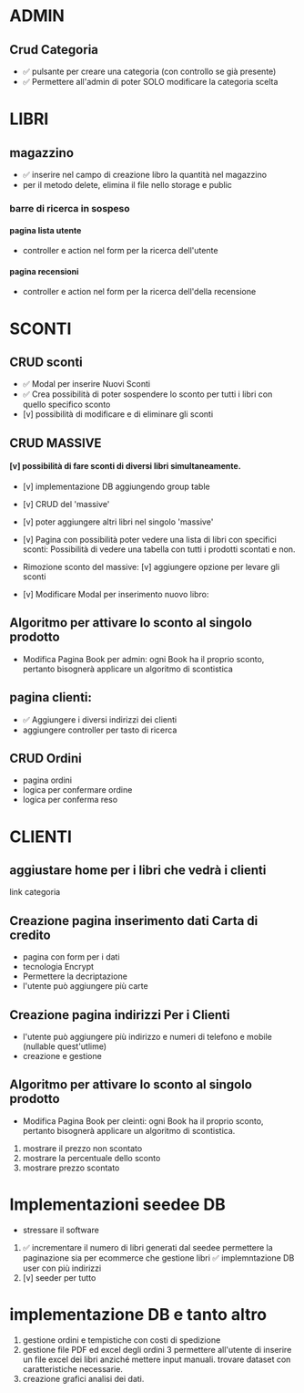 # ADMIN
## Crud Categoria
- ✅ pulsante per creare una categoria (con controllo se già presente)
- ✅ Permettere all'admin di poter SOLO modificare la categoria scelta 

# LIBRI
## magazzino 
- ✅ inserire nel campo di creazione libro la quantità nel magazzino
- per il metodo delete, elimina il file  nello storage e public 

### barre di ricerca in sospeso
#### pagina lista utente
- controller e action nel form per la ricerca dell'utente
#### pagina recensioni
- controller e action nel form per la ricerca dell'della recensione
# SCONTI 
## CRUD sconti
- ✅ Modal per inserire Nuovi Sconti
- ✅ Crea possibilità di poter sospendere lo sconto per tutti i libri con quello specifico sconto
- [v] possibilità di modificare e di eliminare  gli sconti

## CRUD MASSIVE
#### [v] possibilità di fare sconti di diversi libri simultaneamente. 
- [v] implementazione DB aggiungendo group table
- [v] CRUD del 'massive'
- [v] poter aggiungere altri libri nel singolo 'massive'

- [v] Pagina con possibilità poter vedere una lista di libri con specifici sconti:
Possibilità di vedere una tabella con tutti i prodotti scontati e non.
- Rimozione sconto del massive:
[v] aggiungere opzione per levare gli sconti
- [v] Modificare Modal per inserimento nuovo libro:
 

## Algoritmo per attivare lo sconto al singolo prodotto
- Modifica Pagina Book per admin:
ogni Book ha il proprio sconto, pertanto bisognerà applicare un algoritmo di scontistica
## pagina clienti: 
- ✅ Aggiungere i diversi indirizzi dei clienti
- aggiungere controller per tasto di ricerca

## CRUD Ordini
- pagina ordini
- logica per confermare ordine
- logica per conferma reso

# CLIENTI
## aggiustare home per i libri che vedrà i clienti
link categoria
## Creazione pagina inserimento dati Carta di credito
- pagina con form per i dati
- tecnologia Encrypt
- Permettere la decriptazione
- l'utente può aggiungere più carte

## Creazione pagina indirizzi Per i Clienti
- l'utente può aggiungere più indirizzo e numeri di telefono e mobile (nullable quest'utlime)
- creazione e gestione 

## Algoritmo per attivare lo sconto al singolo prodotto
- Modifica Pagina Book per cleinti:
ogni Book ha il proprio sconto, pertanto bisognerà applicare un algoritmo di scontistica.
1. mostrare il prezzo non scontato
2. mostrare la percentuale dello sconto
3. mostrare prezzo scontato


# Implementazioni seedee DB 
- stressare il software
1. ✅ incrementare il numero di libri generati dal seedee
 permettere la paginazione sia per ecommerce che gestione libri
✅ implemntazione DB user con più indirizzi
2. [v] seeder per tutto


# implementazione DB e tanto altro
1. gestione ordini e tempistiche con costi di spedizione
2. gestione file PDF ed excel degli ordini 
3 permettere all'utente di inserire un file excel dei libri anziché mettere input manuali. trovare dataset con caratteristiche necessarie.
4. creazione grafici analisi dei dati.

